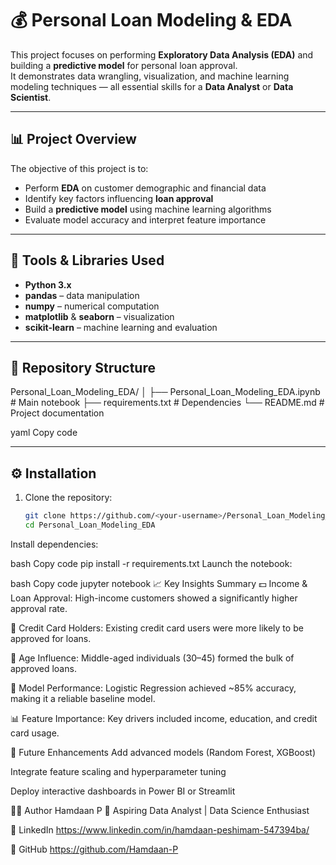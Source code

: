 # 💰 Personal Loan Modeling & EDA

This project focuses on performing **Exploratory Data Analysis (EDA)** and building a **predictive model** for personal loan approval.  
It demonstrates data wrangling, visualization, and machine learning modeling techniques — all essential skills for a **Data Analyst** or **Data Scientist**.

---

## 📊 Project Overview

The objective of this project is to:
- Perform **EDA** on customer demographic and financial data  
- Identify key factors influencing **loan approval**  
- Build a **predictive model** using machine learning algorithms  
- Evaluate model accuracy and interpret feature importance  

---

## 🧰 Tools & Libraries Used
- **Python 3.x**
- **pandas** – data manipulation  
- **numpy** – numerical computation  
- **matplotlib** & **seaborn** – visualization  
- **scikit-learn** – machine learning and evaluation  

---

## 📁 Repository Structure
Personal_Loan_Modeling_EDA/
│
├── Personal_Loan_Modeling_EDA.ipynb # Main notebook
├── requirements.txt # Dependencies
└── README.md # Project documentation

yaml
Copy code

---

## ⚙️ Installation

1. Clone the repository:
   ```bash
   git clone https://github.com/<your-username>/Personal_Loan_Modeling_EDA.git
   cd Personal_Loan_Modeling_EDA
Install dependencies:

bash
Copy code
pip install -r requirements.txt
Launch the notebook:

bash
Copy code
jupyter notebook
📈 Key Insights Summary
💵 Income & Loan Approval: High-income customers showed a significantly higher approval rate.

🏦 Credit Card Holders: Existing credit card users were more likely to be approved for loans.

🧓 Age Influence: Middle-aged individuals (30–45) formed the bulk of approved loans.

🧾 Model Performance: Logistic Regression achieved ~85% accuracy, making it a reliable baseline model.

📊 Feature Importance: Key drivers included income, education, and credit card usage.

🧩 Future Enhancements
Add advanced models (Random Forest, XGBoost)

Integrate feature scaling and hyperparameter tuning

Deploy interactive dashboards in Power BI or Streamlit

🧑‍💻 Author
Hamdaan P
📍 Aspiring Data Analyst | Data Science Enthusiast

🔗 LinkedIn https://www.linkedin.com/in/hamdaan-peshimam-547394ba/

🔗 GitHub https://github.com/Hamdaan-P
